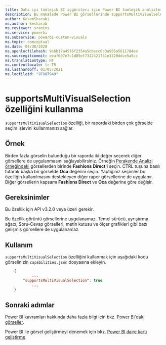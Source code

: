 ```yaml
---
title: Daha iyi tümleşik BI içgörüleri için Power BI tümleşik analizlerindeki supportsMultiVisualSelection özelliği
description: Bu makalede Power BI görsellerinde supportsMultiVisualSelection özelliğini kullanma adımları ve bu özelliğin gereksinimleri açıklanır. Power BI tümleşik analiz kullanarak daha iyi tümleşik BI içgörüleri elde edin.
author: KesemSharabi
ms.author: kesharab
ms.reviewer: sranins
ms.service: powerbi
ms.subservice: powerbi-custom-visuals
ms.topic: conceptual
ms.date: 04/30/2020
ms.openlocfilehash: 9e6b17a4576f2354a5cbecc0c3a965a5611784ee
ms.sourcegitcommit: eeaf607e7c1d89ef7312421731e1729ddce5a5cc
ms.translationtype: HT
ms.contentlocale: tr-TR
ms.lasthandoff: 01/05/2021
ms.locfileid: "97887949"
---
```

# <a name="use-the-supportsmultivisualselection-feature"></a>supportsMultiVisualSelection özelliğini kullanma

`supportsMultiVisualSelection` özelliği, bir rapordaki birden çok görselde seçim işlevini kullanmanızı sağlar.

## <a name="example"></a>Örnek

Birden fazla görselin bulunduğu bir raporda iki değer seçerek diğer görsellere de uygulanmasını sağlayabilirsiniz. Örneğin [Perakende Analizi örneğindeki](../../create-reports/sample-retail-analysis.md) görsellerden birinde **Fashions Direct**'i seçin. CTRL tuşuna basılı tutarak başka bir görselde **Oca** değerini seçin. Yaptığınız seçimler bu özelliğin kullanılmasını destekleyen diğer rapor görsellerine de uygulanır. Diğer görsellerin kapsamı **Fashions Direct** ve **Oca** değerine göre değişir.

## <a name="requirements"></a>Gereksinimler

Bu özellik için API v3.2.0 veya üzeri gerekir.

Bu özellik görüntü görsellerine uygulanamaz. Temel sürücü, ayrıştırma ağacı, Soru-Cevap görselleri, metin kutusu ve ölçer grafikleri gibi bazı gelişmiş görsellere de uygulanamaz.

## <a name="usage"></a>Kullanım

`supportsMultiVisualSelection` özelliğini kullanmak için aşağıdaki kodu görselinizin `capabilities.json` dosyasına ekleyin.

```json
    {   
            ...
        "supportsMultiVisualSelection": true
            ...
    }
```

## <a name="next-steps"></a>Sonraki adımlar

Power BI kavramları hakkında daha fazla bilgi için bkz. [Power BI'daki görseller](power-bi-visuals-concept.md).

Power BI ile görsel geliştirmeyi denemek için bkz. [Power BI daire kartı geliştirme](develop-circle-card.md).

